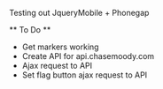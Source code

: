 Testing out JqueryMobile + Phonegap

** To Do **
- Get markers working
- Create API for api.chasemoody.com
- Ajax request to API
- Set flag button ajax request to API